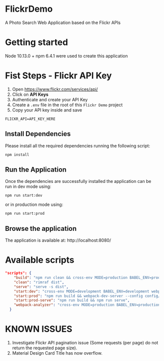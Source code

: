 # FlickrDemo
A Photo Search Web Application based on the Flickr APIs

# Getting started
Node 10.13.0 + npm 6.4.1 were used to create this application  

# Fist Steps - Flickr API Key
1. Open https://www.flickr.com/services/api/
2. Click on **API Keys**
3. Authenticate and create your API Key
4. Create a `.env` file in the root of this `Flickr Demo` project
5. Copy your API key inside and save
```
FLICKR_API=API_KEY_HERE
```

## Install Dependencies
Please install all the required dependencies running the following script:
```
npm install
```

## Run the Application
Once the dependencies are successfully installed the application can be run in dev mode using:
```
npm run start:dev
```
or in production mode using:
```
npm run start:prod
```

## Browse the application
The application is available at: http://localhost:8080/

# Available scripts
```json
"scripts": {
    "build": "npm run clean && cross-env MODE=production BABEL_ENV=production webpack --config config/webpack.config.js",
    "clean": "rimraf dist",
    "serve": "serve -s dist",
    "start:dev": "cross-env MODE=development BABEL_ENV=development webpack-dev-server --config config/webpack.config.js --progress --hot",
    "start:prod": "npm run build && webpack-dev-server --config config/webpack.devserver.prod.js",
    "start:prod-serve": "npm run build && npm run serve",
    "webpack-analyzer": "cross-env MODE=production BABEL_ENV=production webpack --config config/webpack.analyzer.js --progress"
  }
```

# KNOWN ISSUES
1. Investigate Flickr API pagination issue (Some requests (per page) do not return the requested page size).
2. Material Design Card Title has now overflow.
